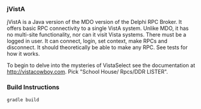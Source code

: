### jVistA

jVistA is a Java version of the MDO version of the
Delphi RPC Broker. It offers basic RPC connectivity to a single VistA
system. Unlike MDO, it has no multi-site functionality, nor can it
visit Vista systems. There must be a logged in user. It can connect,
login, set context, make RPCs and disconnect. It should theoretically
be able to make any RPC. See tests for how it works.

To begin to delve into the mysteries of VistaSelect see the
documentation at http://vistacowboy.com. Pick "School House/
Rpcs/DDR LISTER".

### Build Instructions
```
gradle build
```
